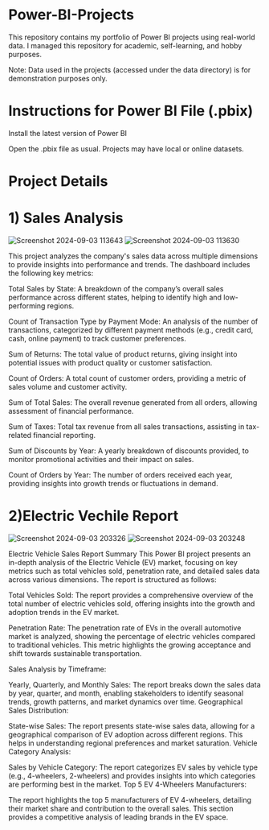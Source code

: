 # Power-BI-Projects

This repository contains my portfolio of Power BI projects using real-world data. I managed this repository for academic, self-learning, and hobby purposes.

Note: Data used in the projects (accessed under the data directory) is for demonstration purposes only.

# Instructions for Power BI File (.pbix)

Install the latest version of Power BI

Open the .pbix file as usual. Projects may have local or online datasets.

# Project Details
# 1) Sales Analysis


![Screenshot 2024-09-03 113643](https://github.com/user-attachments/assets/7fb7c3d2-f988-45c4-a50e-80d38f81d055)
![Screenshot 2024-09-03 113630](https://github.com/user-attachments/assets/c362f4e1-8c5b-46a1-9577-c34a9053d1dd)

This project analyzes the company's sales data across multiple dimensions to provide insights into performance and trends. The dashboard includes the following key metrics:

Total Sales by State: A breakdown of the company’s overall sales performance across different states, helping to identify high and low-performing regions.

Count of Transaction Type by Payment Mode: An analysis of the number of transactions, categorized by different payment methods (e.g., credit card, cash, online payment) to track customer preferences.

Sum of Returns: The total value of product returns, giving insight into potential issues with product quality or customer satisfaction.

Count of Orders: A total count of customer orders, providing a metric of sales volume and customer activity.

Sum of Total Sales: The overall revenue generated from all orders, allowing assessment of financial performance.

Sum of Taxes: Total tax revenue from all sales transactions, assisting in tax-related financial reporting.

Sum of Discounts by Year: A yearly breakdown of discounts provided, to monitor promotional activities and their impact on sales.

Count of Orders by Year: The number of orders received each year, providing insights into growth trends or fluctuations in demand.

# 2)Electric Vechile Report

![Screenshot 2024-09-03 203326](https://github.com/user-attachments/assets/590a2b9f-ef4b-4fe9-a6e8-c262a504f5f2)
![Screenshot 2024-09-03 203248](https://github.com/user-attachments/assets/541b25f0-4e6a-4233-a21e-9b62b4d9b683)

Electric Vehicle Sales Report Summary
This Power BI project presents an in-depth analysis of the Electric Vehicle (EV) market, focusing on key metrics such as total vehicles sold, penetration rate, and detailed sales data across various dimensions. The report is structured as follows:

Total Vehicles Sold: The report provides a comprehensive overview of the total number of electric vehicles sold, offering insights into the growth and adoption trends in the EV market.

Penetration Rate: The penetration rate of EVs in the overall automotive market is analyzed, showing the percentage of electric vehicles compared to traditional vehicles. This metric highlights the growing acceptance and shift towards sustainable transportation.

Sales Analysis by Timeframe:

Yearly, Quarterly, and Monthly Sales: The report breaks down the sales data by year, quarter, and month, enabling stakeholders to identify seasonal trends, growth patterns, and market dynamics over time.
Geographical Sales Distribution:

State-wise Sales: The report presents state-wise sales data, allowing for a geographical comparison of EV adoption across different regions. This helps in understanding regional preferences and market saturation.
Vehicle Category Analysis:

Sales by Vehicle Category: The report categorizes EV sales by vehicle type (e.g., 4-wheelers, 2-wheelers) and provides insights into which categories are performing best in the market.
Top 5 EV 4-Wheelers Manufacturers:

The report highlights the top 5 manufacturers of EV 4-wheelers, detailing their market share and contribution to the overall sales. This section provides a competitive analysis of leading brands in the EV space.
